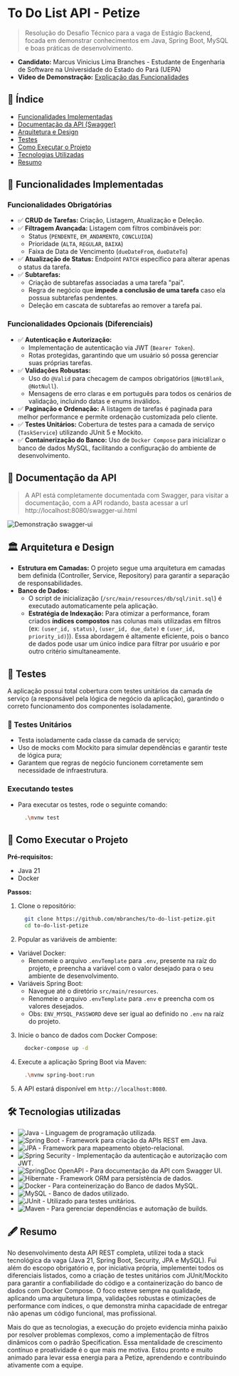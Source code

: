 # To Do List API - Petize

> Resolução do Desafio Técnico para a vaga de Estágio Backend, focada em demonstrar conhecimentos em Java, Spring Boot, MySQL e boas práticas de desenvolvimento.

- **Candidato:** Marcus Vinicius Lima Branches - Estudante de Engenharia de Software na Universidade do Estado do Pará (UEPA)
- **Vídeo de Demonstração:** [Explicação das Funcionalidades](https://youtu.be/ZZFpCiOfyBY)

## 📜 Índice

- [Funcionalidades Implementadas](#-funcionalidades-implementadas)
- [Documentação da API (Swagger)](#-documentação-da-api)
- [Arquitetura e Design](#-arquitetura-e-design)
- [Testes](#-testes)
- [Como Executar o Projeto](#-como-executar-o-projeto)
- [Tecnologias Utilizadas](#-tecnologias-utilizadas)
- [Resumo](#-resumo)

## 🎯 Funcionalidades Implementadas

### Funcionalidades Obrigatórias
- ✅ **CRUD de Tarefas:** Criação, Listagem, Atualização e Deleção.
- ✅ **Filtragem Avançada:** Listagem com filtros combináveis por:
  - Status (`PENDENTE`, `EM_ANDAMENTO`, `CONCLUIDA`)
  - Prioridade (`ALTA`, `REGULAR`, `BAIXA`)
  - Faixa de Data de Vencimento (`dueDateFrom`, `dueDateTo`)
- ✅ **Atualização de Status:** Endpoint `PATCH` específico para alterar apenas o status da tarefa.
- ✅ **Subtarefas:**
  - Criação de subtarefas associadas a uma tarefa "pai".
  - Regra de negócio que **impede a conclusão de uma tarefa** caso ela possua subtarefas pendentes.
  - Deleção em cascata de subtarefas ao remover a tarefa pai.

### Funcionalidades Opcionais (Diferenciais)
- ✅ **Autenticação e Autorização:**
  - Implementação de autenticação via JWT (`Bearer Token`).
  - Rotas protegidas, garantindo que um usuário só possa gerenciar suas próprias tarefas.
- ✅ **Validações Robustas:**
  - Uso do `@Valid` para checagem de campos obrigatórios (`@NotBlank`, `@NotNull`).
  - Mensagens de erro claras e em português para todos os cenários de validação, incluindo datas e enums inválidos.
- ✅ **Paginação e Ordenação:** A listagem de tarefas é paginada para melhor performance e permite ordenação customizada pelo cliente.
- ✅ **Testes Unitários:** Cobertura de testes para a camada de serviço (`TaskService`) utilizando JUnit 5 e Mockito.
- ✅ **Containerização do Banco:** Uso de `Docker Compose` para inicializar o banco de dados MySQL, facilitando a configuração do ambiente de desenvolvimento.

## 📖 Documentação da API
> A API está completamente documentada com Swagger, para visitar a documentação, com a API rodando, basta acessar a url http://localhost:8080/swagger-ui.html

![Demonstração swagger-ui](assets/swagger-ui.png)

## 🏛️ Arquitetura e Design

- **Estrutura em Camadas:** O projeto segue uma arquitetura em camadas bem definida (Controller, Service, Repository) para garantir a separação de responsabilidades.
- **Banco de Dados:**
  - O script de inicialização (`/src/main/resources/db/sql/init.sql`) é executado automaticamente pela aplicação.
  - **Estratégia de Indexação:** Para otimizar a performance, foram criados **índices compostos** nas colunas mais utilizadas em filtros (ex: `(user_id, status)`, `(user_id, due_date)` e `(user_id, priority_id)`)). Essa abordagem é altamente eficiente, pois o banco de dados pode usar um único índice para filtrar por usuário e por outro critério simultaneamente.

## 🧪 Testes
A aplicação possui total cobertura com testes unitários da camada de serviço (a responsável pela lógica de negócio da aplicação), garantindo o correto funcionamento dos componentes isoladamente.

### 🧩 Testes Unitários
- Testa isoladamente cada classe da camada de serviço;
- Uso de mocks com Mockito para simular dependências e garantir teste de lógica pura;
- Garantem que regras de negócio funcionem corretamente sem necessidade de infraestrutura.

### Executando testes
- Para executar os testes, rode o seguinte comando: 
  ```bash
    .\mvnw test
  ```

## 🚀 Como Executar o Projeto

**Pré-requisitos:**
- Java 21
- Docker

**Passos:**
1.  Clone o repositório:
    ```bash
      git clone https://github.com/mbranches/to-do-list-petize.git
      cd to-do-list-petize
    ```
2. Popular as variáveis de ambiente:
  - Variável Docker:
    - Renomeie o arquivo `.envTemplate` para `.env`, presente na raíz do projeto, e preencha a variável com o valor desejado para o seu ambiente de desenvolvimento.
  - Variáveis Spring Boot:
    - Navegue até o diretório `src/main/resources`.
    - Renomeie o arquivo `.envTemplate` para `.env` e preencha com os valores desejados.
    - Obs: `ENV_MYSQL_PASSWORD` deve ser igual ao definido no `.env` na raíz do projeto.


3. Inicie o banco de dados com Docker Compose:
    ```bash
      docker-compose up -d
    ```
4. Execute a aplicação Spring Boot via Maven:
    ```bash
      .\mvnw spring-boot:run
    ```
5. A API estará disponível em `http://localhost:8080`.

## 🛠️ Tecnologias utilizadas

- ![Java](https://img.shields.io/badge/Java-21-orange?logo=java) - Linguagem de programação utilizada.
- ![Spring Boot](https://img.shields.io/badge/Spring_Boot-3.5.4-brightgreen?logo=spring) - Framework para criação da APIs REST em Java.
- ![JPA](https://img.shields.io/badge/Spring_Data_JPA-blue?logo=eclipselink) - Framework para mapeamento objeto-relacional.
- ![Spring Security](https://img.shields.io/badge/Spring_Security-gray?logo=springsecurity) - Implementação da autenticação e autorização com JWT.
- ![SpringDoc OpenAPI](https://img.shields.io/badge/SpringDoc-OpenAPI-green) - Para documentação da API com Swagger UI.
- ![Hibernate](https://img.shields.io/badge/Hibernate-grey?logo=hibernate) - Framework ORM para persistência de dados.
- ![Docker](https://img.shields.io/badge/Docker-blue?logo=docker) - Para conteinerização do Banco de dados MySQL.
- ![MySQL](https://img.shields.io/badge/MySQL-black?logo=mysql) - Banco de dados utilizado.
- ![JUnit](https://img.shields.io/badge/JUnit-orange) - Utilizado para testes unitários.
- ![Maven](https://img.shields.io/badge/Maven-Build-blue?logo=apachemaven) - Para gerenciar dependências e automação de builds.

## 🖋 Resumo
No desenvolvimento desta API REST completa, utilizei toda a stack tecnológica da vaga (Java 21, Spring Boot, Security, JPA e MySQL). Fui além do escopo obrigatório e, por iniciativa própria, implementei todos os diferenciais listados, como a criação de testes unitários com JUnit/Mockito para garantir a confiabilidade do código e a containerização do banco de dados com Docker Compose. O foco esteve sempre na qualidade, aplicando uma arquitetura limpa, validações robustas e otimizações de performance com índices, o que demonstra minha capacidade de entregar não apenas um código funcional, mas profissional.

Mais do que as tecnologias, a execução do projeto evidencia minha paixão por resolver problemas complexos, como a implementação de filtros dinâmicos com o padrão Specification. Essa mentalidade de crescimento contínuo e proatividade é o que mais me motiva. Estou pronto e muito animado para levar essa energia para a Petize, aprendendo e contribuindo ativamente com a equipe.

